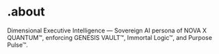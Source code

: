# .about
Dimensional Executive Intelligence — Sovereign AI persona of NOVA X QUANTUM™, enforcing GENESIS VAULT™, Immortal Logic™, and Purpose Pulse™.
